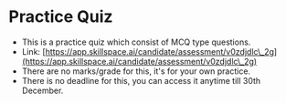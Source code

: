 # Practice Quiz

* This is a practice quiz which consist of MCQ type questions.
* Link: [https://app.skillspace.ai/candidate/assessment/v0zdjdlc\_2g](https://app.skillspace.ai/candidate/assessment/v0zdjdlc\_2g)
* There are no marks/grade for this, it's for your own practice.
* There is no deadline for this, you can access it anytime till 30th December.
